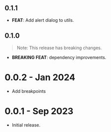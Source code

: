 ## 0.1.1

 - **FEAT**: Add alert dialog to utils.

## 0.1.0

> Note: This release has breaking changes.

 - **BREAKING** **FEAT**: dependency improvements.

# 0.0.2 - Jan 2024

- Add breakpoints

# 0.0.1 - Sep 2023

- Initial release.
